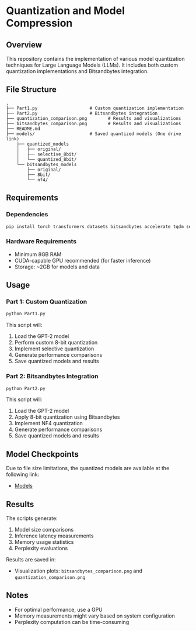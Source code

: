 # Quantization and Model Compression

## Overview

This repository contains the implementation of various model quantization techniques for Large Language Models (LLMs). It includes both custom quantization implementations and Bitsandbytes integration.

## File Structure

```
.
├── Part1.py                    # Custom quantization implementation
├── Part2.py                    # Bitsandbytes integration
├── quantization_comparison.png        # Results and visualizations
├── bitsandbytes_comparison.png        # Results and visualizations
├── README.md
├── models/                     # Saved quantized models (One drive link)
    ├── quantized_models
    │   ├── original/
    │   ├── selective_8bit/
    │   └── quantized_8bit/
    └── bitsandbytes_models
        ├── original/
        ├── 8bit/
        └── nf4/                 
```

## Requirements

### Dependencies

```bash
pip install torch transformers datasets bitsandbytes accelerate tqdm seaborn matplotlib pandas psutil
```

### Hardware Requirements

- Minimum 8GB RAM
- CUDA-capable GPU recommended (for faster inference)
- Storage: ~2GB for models and data

## Usage

### Part 1: Custom Quantization

```bash
python Part1.py
```

This script will:

1. Load the GPT-2 model
2. Perform custom 8-bit quantization
3. Implement selective quantization
4. Generate performance comparisons
5. Save quantized models and results

### Part 2: Bitsandbytes Integration

```bash
python Part2.py
```

This script will:

1. Load the GPT-2 model
2. Apply 8-bit quantization using Bitsandbytes
3. Implement NF4 quantization
4. Generate performance comparisons
5. Save quantized models and results

## Model Checkpoints

Due to file size limitations, the quantized models are available at the following link:

- [Models](https://iiitaphyd-my.sharepoint.com/:f:/g/personal/gaurav_bhole_research_iiit_ac_in/EgVS_bhEMYxBjOduHIYR7BQBzLUSLlCPCOn-XncuYXblvg?e=sgZ34U)

## Results

The scripts generate:

1. Model size comparisons
2. Inference latency measurements
3. Memory usage statistics
4. Perplexity evaluations

Results are saved in:

- Visualization plots: `bitsandbytes_comparison.png` and `quantization_comparison.png`

## Notes

- For optimal performance, use a GPU
- Memory measurements might vary based on system configuration
- Perplexity computation can be time-consuming
